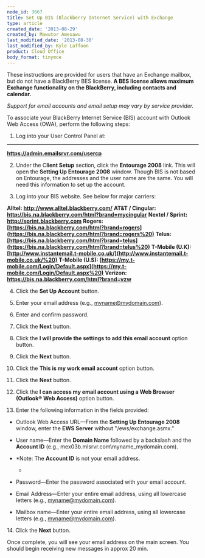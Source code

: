 ```yaml
---
node_id: 3667
title: Set Up BIS (Blackberry Internet Service) with Exchange
type: article
created_date: '2013-08-29'
created_by: Mawutor Amesawu
last_modified_date: '2013-08-30'
last_modified_by: Kyle Laffoon
product: Cloud Office
body_format: tinymce
---
```


These instructions are provided for users that have an Exchange mailbox,
but do not have a BlackBerry BES license. **A BES license allows maximum
Exchange functionality on the BlackBerry, including contacts and
calendar.**

*Support for email accounts and email setup may vary by service
provider.*

To associate your BlackBerry Internet Service (BIS) account with Outlook
Web Access (OWA), perform the following steps:

1. Log into your User Control Panel at:
** **
**<https://admin.emailsrvr.com/usercp>**


2. Under the C**lient Setup** section, click the **Entourage 2008**
link. This will open the **Setting Up Entourage 2008** window. Though
BIS is not based on Entourage, the addresses and the user name are the
same. You will need this information to set up the account.

3. Log into your BIS website. See below for major carriers:

**Alltel: <http://www.alltel.blackberry.com/>**
**AT&T / Cingular:
<http://bis.na.blackberry.com/html?brand=mycingular>**
**Nextel / Sprint: <http://sprint.blackberry.com>**
**Rogers:
[https://bis.na.blackberry.com/html?brand=rogers](https://bis.na.blackberry.com/html?brand=rogers%20)**
**Telus:
[https://bis.na.blackberry.com/html?brand=telus](https://bis.na.blackberry.com/html?brand=telus%20)**
**T-Mobile (U.K):
[http://www.instantemail.t-mobile.co.uk/](http://www.instantemail.t-mobile.co.uk/%20)**
**T-Mobile (U.S):
[https://my.t-mobile.com/Login/Default.aspx](https://my.t-mobile.com/Login/Default.aspx%20)**
**Verizon: <https://bis.na.blackberry.com/html?brand=vzw>**

4. Click the **Set Up Account** button.

5. Enter your email address (e.g., myname@mydomain.com).

6. Enter and confirm password.

7. Click the **Next** button.

8. Click the **I will provide the settings to add this email account**
option button.

9. Click the **Next** button.

10. Click the **This is my work email account** option button.

11. Click the **Next** button.

12. Click the **I can access my email account using a Web Browser
(Outlook&reg; Web Access)** option button.

13. Enter the following information in the fields provided:


-   Outlook Web Access URL&mdash;From the **Setting Up Entourage 2008**
    window, enter the **EWS Server** without "/ews/exchange.asmx."


-   User name&mdash;Enter the **Domain Name** followed by a backslash and the
    **Account ID** (e.g., mex03b.mlsrvr.com\\myname\_mydomain.com).


-   *Note: The **Account ID** is not your email address.


    *
-   Password&mdash;Enter the password associated with your email account.


-   Email Address&mdash;Enter your entire email address, using all lowercase
    letters (e.g., myname@mydomain.com).


-   Mailbox name&mdash;Enter your entire email address, using all lowercase
    letters (e.g., myname@mydomain.com).



14\. Click the **Next** button.

Once complete, you will see your email address on the main screen. You
should begin receiving new messages in approx 20 min.

